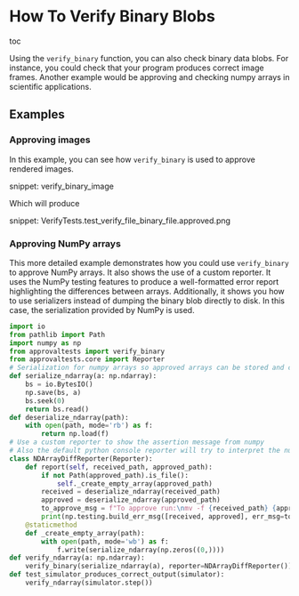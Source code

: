 # How To Verify Binary Blobs

toc

Using the `verify_binary` function, you can also check binary data blobs. For instance, you could check that your 
program produces correct image frames. Another example would be approving and checking numpy arrays in scientific 
applications.

## Examples

### Approving images
In this example, you can see how `verify_binary` is used to approve rendered images.

snippet: verify_binary_image

Which will produce

snippet: VerifyTests.test_verify_file_binary_file.approved.png

### Approving NumPy arrays
This more detailed example demonstrates how you could use `verify_binary` to approve NumPy arrays. It also shows the 
use of a custom reporter. It uses the NumPy testing features to produce a well-formatted error report highlighting the 
differences between arrays. Additionally, it shows you how to use serializers instead of dumping the binary blob 
directly to disk. In this case, the serialization provided by NumPy is used.

```python
import io
from pathlib import Path
import numpy as np
from approvaltests import verify_binary
from approvaltests.core import Reporter
# Serialization for numpy arrays so approved arrays can be stored and committed to the repository
def serialize_ndarray(a: np.ndarray):
    bs = io.BytesIO()
    np.save(bs, a)
    bs.seek(0)
    return bs.read()
def deserialize_ndarray(path):
    with open(path, mode='rb') as f:
        return np.load(f)
# Use a custom reporter to show the assertion message from numpy
# Also the default python console reporter will try to interpret the numpy data as text causing an error
class NDArrayDiffReporter(Reporter):
    def report(self, received_path, approved_path):
        if not Path(approved_path).is_file():
            self._create_empty_array(approved_path)
        received = deserialize_ndarray(received_path)
        approved = deserialize_ndarray(approved_path)
        to_approve_msg = f"To approve run:\nmv -f {received_path} {approved_path}"
        print(np.testing.build_err_msg([received, approved], err_msg=to_approve_msg))
    @staticmethod
    def _create_empty_array(path):
        with open(path, mode='wb') as f:
            f.write(serialize_ndarray(np.zeros((0,))))
def verify_ndarray(a: np.ndarray):
    verify_binary(serialize_ndarray(a), reporter=NDArrayDiffReporter())
def test_simulator_produces_correct_output(simulator):
    verify_ndarray(simulator.step())